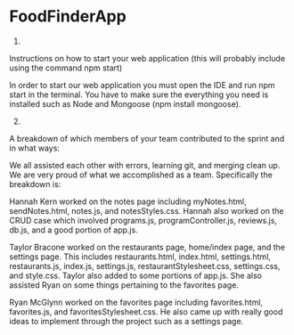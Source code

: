 ﻿# FoodFinderApp

1. 
Instructions on how to start your web application (this will probably include using the command npm start)

In order to start our web application you must open the IDE and run npm start in the terminal. You have to make sure the everything you need is installed such as Node and Mongoose (npm install mongoose).

2. 
A breakdown of which members of your team contributed to the sprint and in what ways:

We all assisted each other with errors, learning git, and merging clean up. We are very proud of what we accomplished as a team. Specifically the breakdown is: 

Hannah Kern worked on the notes page including myNotes.html, sendNotes.html, notes.js, and notesStyles.css. Hannah also worked on the CRUD case which involved programs.js, programController.js, reviews.js, db.js, and a good portion of app.js.

Taylor Bracone worked on the restaurants page, home/index page, and the settings page. This includes restaurants.html, index.html, settings.html, restaurants.js, index.js, settings.js, restaurantStylesheet.css, settings.css, and style.css. Taylor also added to some portions of app.js. She also assisted Ryan on some things pertaining to the favorites page.

Ryan McGlynn worked on the favorites page including favorites.html, favorites.js, and favoritesStylesheet.css. He also came up with really good ideas to implement through the project such as a settings page.
